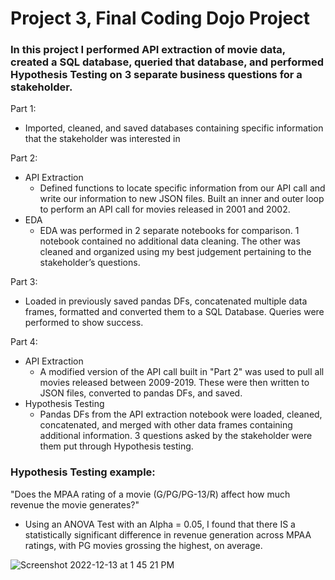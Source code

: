 # Project 3, Final Coding Dojo Project

### In this project I performed API extraction of movie data, created a SQL database, queried that database, and performed Hypothesis Testing on 3 separate business questions for a stakeholder.

Part 1:
- Imported, cleaned, and saved databases containing specific information that the stakeholder was interested in

Part 2:
- API Extraction
  - Defined functions to locate specific information from our API call and write our information to new JSON files. Built an inner and outer loop to perform an API call for movies released in 2001 and 2002.
- EDA
  - EDA was performed in 2 separate notebooks for comparison. 1 notebook contained no additional data cleaning. The other was cleaned and organized using my best judgement pertaining to the stakeholder’s questions.

Part 3:
- Loaded in previously saved pandas DFs, concatenated multiple data frames, formatted and converted them to a SQL Database. Queries were performed to show success.

Part 4:
- API Extraction
  - A modified version of the API call built in "Part 2" was used to pull all movies released between 2009-2019. These were then written to JSON files, converted to pandas DFs, and saved.
- Hypothesis Testing
  - Pandas DFs from the API extraction notebook were loaded, cleaned, concatenated, and merged with other data frames containing additional information. 3 questions asked by the stakeholder were them put through Hypothesis testing.

### Hypothesis Testing example:

"Does the MPAA rating of a movie (G/PG/PG-13/R) affect how much revenue the movie generates?"
- Using an ANOVA Test with an Alpha = 0.05, I found that there IS a statistically significant difference in revenue generation across MPAA ratings, with PG movies grossing the highest, on average.


![Screenshot 2022-12-13 at 1 45 21 PM](https://user-images.githubusercontent.com/109368648/207439950-829a4fa3-8a05-4a9e-8186-7afdee3d8f10.png)


